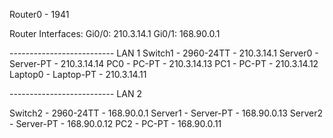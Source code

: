 Router0 - 1941

Router Interfaces:
Gi0/0: 210.3.14.1
Gi0/1: 168.90.0.1


-------------------------- LAN 1
Switch1 - 2960-24TT - 210.3.14.1
Server0 - Server-PT - 210.3.14.14
PC0 - PC-PT - 210.3.14.13
PC1 - PC-PT - 210.3.14.12
Laptop0 - Laptop-PT - 210.3.14.11



-------------------------- LAN 2

Switch2 - 2960-24TT - 168.90.0.1
Server1 - Server-PT - 168.90.0.13
Server2 - Server-PT - 168.90.0.12
PC2 - PC-PT - 168.90.0.11


